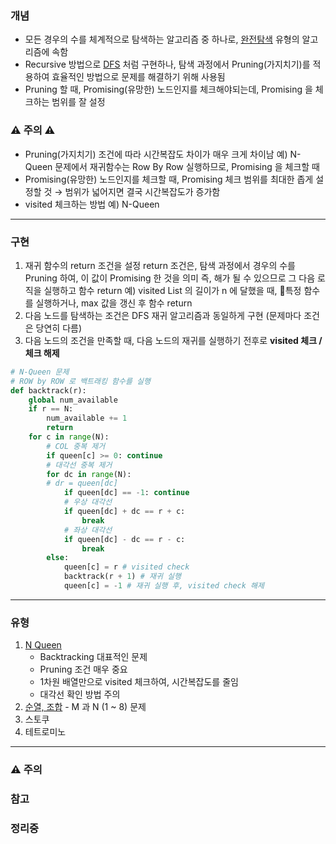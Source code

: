 ### 개념

* 모든 경우의 수를 체계적으로 탐색하는 알고리즘 중 하나로, [완전탐색](Exhaustive%20Search.md) 유형의 알고리즘에 속함
* Recursive 방법으로 [DFS](DFS.md) 처럼 구현하나, 탐색 과정에서 Pruning(가지치기)를 적용하여 효율적인 방법으로 문제를 해결하기 위해 사용됨
* Pruning 할 때, Promising(유망한) 노드인지를 체크해야되는데, Promising 을 체크하는 범위를 잘 설정 


### ⚠️ 주의 ⚠️

* Pruning(가지치기) 조건에 따라 시간복잡도 차이가 매우 크게 차이남
  예) N-Queen 문제에서 재귀함수는 Row By Row 실행하므로, Promising 을 체크할 때 
* Promising(유망한) 노드인지를 체크할 때, Promising 체크 범위를 최대한 좁게 설정할 것 → 범위가 넓어지면 결국 시간복잡도가 증가함
* visited 체크하는 방법
  예) N-Queen 


---
### 구현

1. 재귀 함수의 return 조건을 설정
   return 조건은, 탐색 과정에서 경우의 수를 Pruning 하여, 이 값이 Promising 한 것을 의미
   즉, 해가 될 수 있으므로 그 다음 로직을 실행하고 함수 return 
   예) visited List 의 길이가 n 에 달했을 때, 특정 함수를 실행하거나, max 값을 갱신 후 함수 return
2. 다음 노드를 탐색하는 조건은 DFS 재귀 알고리즘과 동일하게 구현 (문제마다 조건은 당연히 다름)
3. 다음 노드의 조건을 만족할 때, 다음 노드의 재귀를 실행하기 전후로 **visited 체크 / 체크 해제**

```Python
# N-Queen 문제
# ROW by ROW 로 백트래킹 함수를 실행
def backtrack(r):
	global num_available
	if r == N:
		num_available += 1
		return
	for c in range(N):
		# COL 중복 제거
		if queen[c] >= 0: continue
		# 대각선 중복 제거
		for dc in range(N):
		# dr = queen[dc]
			if queen[dc] == -1: continue
			# 우상 대각선
			if queen[dc] + dc == r + c:
				break
			# 좌상 대각선
			if queen[dc] - dc == r - c:
				break
		else:
			queen[c] = r # visited check
			backtrack(r + 1) # 재귀 실행
			queen[c] = -1 # 재귀 실행 후, visited check 해제
```


---
### 유형

1. [N Queen](https://www.acmicpc.net/problem/9663)
	* Backtracking 대표적인 문제
	* Pruning 조건 매우 중요
	* 1차원 배열만으로 visited 체크하여, 시간복잡도를 줄임
	* 대각선 확인 방법 주의
2. [순열, 조합](Permutations%20and%20Combinations.md) - M 과 N (1 ~ 8) 문제
4. 스토쿠
5. 테트로미노


---
### ⚠️ 주의

### 참고

### 정리중